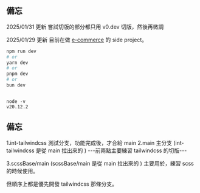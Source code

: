 ## 備忘

2025/01/31 更新
嘗試切版的部分都只用 v0.dev 切版，然後再微調

2025/01/29 更新
目前在做 [e-commerce](https://github.com/Vic428-human/next14-eCommerce) 的 side project。

```bash
npm run dev
# or
yarn dev
# or
pnpm dev
# or
bun dev
```

```版本

node -v
v20.12.2

```

## 備忘

1.int-tailwindcss 測試分支，功能完成後，才合給 main
2.main 主分支 (int-tailwindcss 是從 main 拉出來的 )
---前兩點主要練習 tailwindcss 的切版---

3.scssBase/main (scssBase/main 是從 main 拉出來的 )
主要用於，練習 scss 的時候使用。

但順序上都是優先開發 tailwindcss 那條分支。
